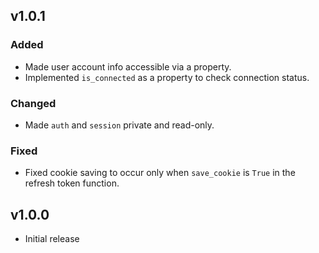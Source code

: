 ## v1.0.1
### Added
* Made user account info accessible via a property.
* Implemented `is_connected` as a property to check connection status.

### Changed
* Made `auth` and `session` private and read-only.

### Fixed
* Fixed cookie saving to occur only when `save_cookie` is `True` in the refresh token function.

## v1.0.0
- Initial release
